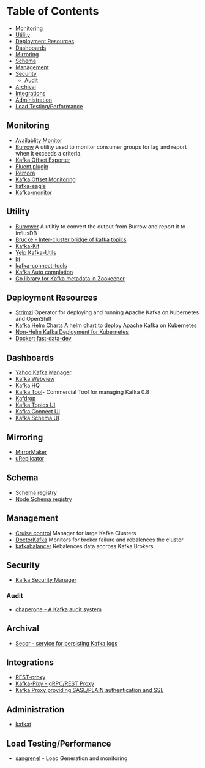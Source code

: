 Table of Contents
=================

  * [Monitoring](#monitoring)
  * [Utility](#utility)
  * [Deployment Resources](#deployment-resources)
  * [Dashboards](#dashboards)
  * [Mirroring](#mirroring)
  * [Schema](#schema)
  * [Management](#management)
  * [Security](#security)
     * [Audit](#audit)
  * [Archival](#archival)
  * [Integrations](#integrations)
  * [Administration](#administration)
  * [Load Testing/Performance](#load-testingperformance)

## Monitoring 
  * [Availablity Monitor](https://github.com/Microsoft/Availability-Monitor-for-Kafka)
  * [Burrow](https://github.com/linkedin/Burrow) A utility used to monitor consumer groups for lag and report when it exceeds a criteria.
  * [Kafka Offset Exporter](https://github.com/echojc/kafka-offset-exporter)
  * [Fluent plugin](https://github.com/fluent/fluent-plugin-kafka)
  * [Remora](https://github.com/zalando-incubator/remora)
  * [Kafka Offset Monitoring](https://github.com/Morningstar/kafka-offset-monitor)
  * [kafka-eagle](https://github.com/smartloli/kafka-eagle)
* [Kafka-monitor](https://github.com/linkedin/kafka-monitor)

## Utility 
 * [Burrower](https://github.com/splee/burrower) A utiltiy to convert the output from Burrow and report it to InfluxDB
 * [Brucke - Inter-cluster bridge of kafka topics](https://github.com/klarna/brucke)
 * [Kafka-Kit](https://github.com/DataDog/kafka-kit)
 * [Yelp Kafka-Utils](https://github.com/Yelp/kafka-utils)
 * [kt](https://github.com/fgeller/kt)
 * [kafka-connect-tools](https://github.com/datamountaineer/kafka-connect-tools)
 * [Kafka Auto completion](https://github.com/Landoop/kafka-autocomplete)
 * [Go library for Kafka metadata in Zookeeper](https://github.com/wvanbergen/kazoo-go)

 
## Deployment Resources
 * [Strimzi](https://github.com/strimzi/strimzi-kafka-operator) Operator for deploying and running Apache Kafka on Kubernetes and OpenShift
 * [Kafka Helm Charts](https://github.com/helm/charts/tree/master/incubator/kafka) A helm chart to deploy Apache Kafka on Kubernetes
 * [Non-Helm Kafka Deployment for Kubernetes](https://github.com/Yolean/kubernetes-kafka)
 * [Docker: fast-data-dev](https://github.com/Landoop/fast-data-dev)

## Dashboards 
 * [Yahoo Kafka Manager](https://github.com/yahoo/kafka-manager)
 * [Kafka Webview](https://github.com/SourceLabOrg/kafka-webview)
 * [Kafka HQ](https://github.com/tchiotludo/kafkahq)
 * [Kafka Tool](http://www.kafkatool.com/)- Commercial Tool for managing Kafka 0.8
 * [Kafdrop](https://github.com/HomeAdvisor/Kafdrop)
* [Kafka Topics UI](https://github.com/Landoop/kafka-topics-ui)
* [Kafka Connect UI](https://github.com/Landoop/kafka-connect-ui)
* [Kafka Schema UI](https://github.com/Landoop/schema-registry-ui)


## Mirroring 
* [MirrorMaker](https://cwiki.apache.org/confluence/pages/viewpage.action?pageId=27846330)
* [uReplicator](https://github.com/uber/uReplicator)

## Schema 
* [Schema registry](https://github.com/confluentinc/schema-registry)
* [Node Schema registry](https://github.com/nodefluent/schema-registry)

## Management
* [Cruise control](https://github.com/linkedin/cruise-control) Manager for large Kafka Clusters 
* [DoctorKafka](https://github.com/pinterest/doctorkafka/) Monitors for broker failure and rebalences the cluster 
* [kafkabalancer](https://github.com/CAFxX/kafkabalancer) Rebalences data accross Kafka Brokers
   
## Security
* [Kafka Security Manager](https://github.com/simplesteph/kafka-security-manager)

### Audit
* [chaperone - A Kafka audit system](https://github.com/uber/chaperone)

## Archival 
* [Secor - service for persisting Kafka logs](https://github.com/pinterest/secor)

## Integrations
* [REST-proxy](https://github.com/confluentinc/kafka-rest)
* [Kafka-Pixy - gRPC/REST Proxy](https://github.com/mailgun/kafka-pixy)
* [Kafka Proxy providing SASL/PLAIN authentication and SSL](https://github.com/grepplabs/kafka-proxy)

## Administration
* [kafkat](https://github.com/airbnb/kafkat)

## Load Testing/Performance

 * [sangrenel](https://github.com/jamiealquiza/sangrenel) - Load Generation and monitoring
 


